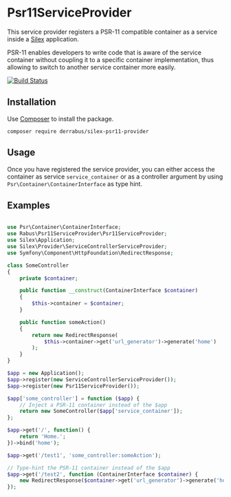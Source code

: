 Psr11ServiceProvider
====================

This service provider registers a PSR-11 compatible container as a service
inside a [Silex](https://github.com/silexphp/Silex) application.

PSR-11 enables developers to write code that is aware of the service container
without coupling it to a specific container implementation, thus allowing to
switch to another service container more easily.

[![Build Status](https://travis-ci.org/derrabus/silex-psr11-provider.svg?branch=master)](https://travis-ci.org/derrabus/silex-psr11-provider)


Installation
------------

Use [Composer](https://getcomposer.org/) to install the package.

```
composer require derrabus/silex-psr11-provider
```


Usage
-----

Once you have registered the service provider, you can either access the
container as service `service_container` or as a controller argument by using
`Psr\Container\ContainerInterface` as type hint.


Examples
--------

```php

use Psr\Container\ContainerInterface;
use Rabus\Psr11ServiceProvider\Psr11ServiceProvider;
use Silex\Application;
use Silex\Provider\ServiceControllerServiceProvider;
use Symfony\Component\HttpFoundation\RedirectResponse;

class SomeController
{
    private $container;

    public function __construct(ContainerInterface $container)
    {
        $this->container = $container;
    }

    public function someAction()
    {
        return new RedirectResponse(
            $this->container->get('url_generator')->generate('home')
        );
    }
}

$app = new Application();
$app->register(new ServiceControllerServiceProvider());
$app->register(new Psr11ServiceProvider());

$app['some_controller'] = function ($app) {
    // Inject a PSR-11 container instead of the $app
    return new SomeController($app['service_container']);
};

$app->get('/', function() {
    return 'Home.';
})->bind('home');

$app->get('/test1', 'some_controller:someAction');

// Type-hint the PSR-11 container instead of the $app
$app->get('/test2', function (ContainerInterface $container) {
    new RedirectResponse($container->get('url_generator')->generate('home'));
});

```
